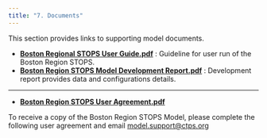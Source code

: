 ```yaml
---
title: "7. Documents"
---
```


This section provides links to supporting model documents.

* **[Boston Regional STOPS User Guide.pdf](https://drive.google.com/file/d/1UcvvgxyqMSzSDFRMXIImjk_aWYrG3gWL/view?usp=sharing)** : Guideline for user run of the Boston Region STOPS.
* **[Boston Region STOPS Model Development Report.pdf](https://drive.google.com/file/d/1tuUIPfVEfSuBCRj5xBWTFZdXe4PcOqt0/view?usp=sharing)** : Development report provides data and configurations details.


---

* **[Boston Region STOPS User Agreement.pdf](https://drive.google.com/file/d/1OIP_Rva1O8AW8jZ2v0hrBgItflrlB0Hz/view?usp=sharing)**

To receive a copy of the Boston Region STOPS Model, please complete the following user agreement and email model.support@ctps.org